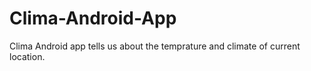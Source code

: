 # Clima-Android-App
Clima Android app tells us about the temprature and climate of current location.
